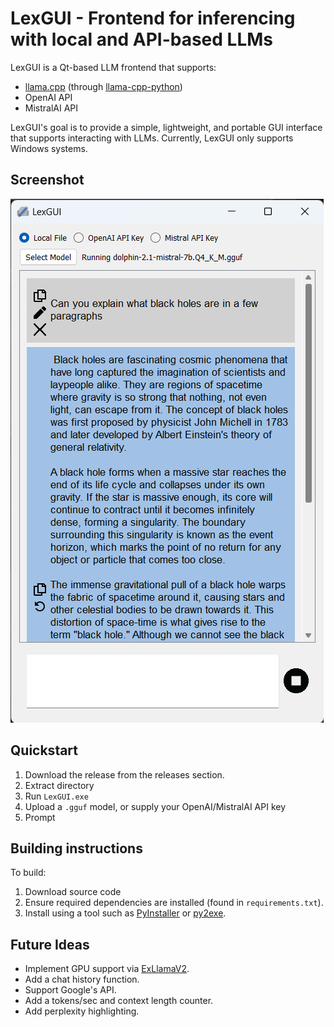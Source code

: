# LexGUI - Frontend for inferencing with local and API-based LLMs
LexGUI is a Qt-based LLM frontend that supports:

 - [llama.cpp](https://github.com/ggerganov/llama.cpp) (through [llama-cpp-python](https://github.com/abetlen/llama-cpp-python))
 - OpenAI API
 - MistralAI API

LexGUI's goal is to provide a simple, lightweight, and portable GUI interface that supports interacting with LLMs. Currently, LexGUI only supports Windows systems.
## Screenshot
![enter image description here](https://github.com/0shaurya/LexGUI/raw/main/screenshot.png)
## Quickstart
1. Download the release from the releases section.
2. Extract directory
3. Run `LexGUI.exe`
4. Upload a `.gguf` model, or supply your OpenAI/MistralAI API key
5. Prompt
## Building instructions
To build:
1. Download source code
2. Ensure required dependencies are installed (found in `requirements.txt`).
3. Install using a tool such as [PyInstaller](https://pyinstaller.org/) or [py2exe](https://www.py2exe.org/).
## Future Ideas
 - Implement GPU support via [ExLlamaV2](https://github.com/turboderp/exllamav2).
 - Add a chat history function.
 - Support Google's API.
 - Add a tokens/sec and context length counter.
 - Add perplexity highlighting.
